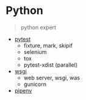 # Python 
> python expert

- [pytest](./pytest/README.md)
  - fixture, mark, skipif
  - selenium
  - tox
  - pytest-xdist (parallel)
- [wsgi](./wsgi.md)
  - web server, wsgi, was
  - gunicorn
- [pipenv](./pipenv.md)